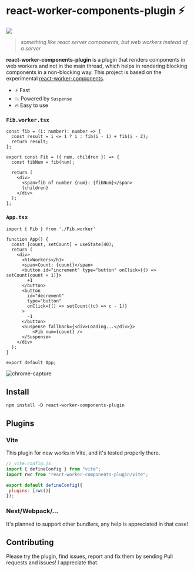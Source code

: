 # react-worker-components-plugin ⚡

![](https://img.shields.io/static/v1?label=mode&message=experimental&color=red)

> *something like react server components, but web workers instead of a server*

**react-worker-components-plugin** is a plugin that renders components in web workers and not in the main thread, which helps in rendering blocking components in a non-blocking way.  This project is based on the experimental [react-worker-components](https://github.com/dai-shi/react-worker-components).

- ⚡ Fast
- 💥 Powered by `Suspense`
- 🔥 Easy to use

### `Fib.worker.tsx`
```tsx
const fib = (i: number): number => {
  const result = i <= 1 ? i : fib(i - 1) + fib(i - 2);
  return result;
};

export const Fib = ({ num, children }) => {
  const fibNum = fib(num); 

  return (
    <div>
      <span>fib of number {num}: {fibNum}</span>
      {children}
    </div>
  );
};
```
### `App.tsx`
```tsx
import { Fib } from './Fib.worker'

function App() {
  const [count, setCount] = useState(40);
  return (
    <div>
      <h1>Workers</h1>
      <span>Count: {count}</span>
      <button id="increment" type="button" onClick={() => setCount(count + 1)}>
        +1
      </button>
      <button
        id="decrement"
        type="button"
        onClick={() => setCount((c) => c - 1)}
      >
        -1
      </button>
      <Suspense fallback={<div>Loading...</div>}>
	      <Fib num={count} />
      </Suspense>
    </div>
  );
}

export default App;

```

![chrome-capture](https://user-images.githubusercontent.com/37929992/153716004-8e4bd404-47ce-4a60-8931-db11018a4967.gif)


## Install
```
npm install -D react-worker-components-plugin
```
 ## Plugins
 ### Vite 
 This plugin for now works in Vite, and it's tested properly there.
 ```js
 // vite.config.js
import { defineConfig } from "vite";
import rwc from "react-worker-components-plugin/vite";

export default defineConfig({
  plugins: [rwc()]
});
```

### Next/Webpack/...
It's planned to support other bundlers, any help is appreciated in that case!

## Contributing 
Please try the plugin, find issues, report and fix them by sending Pull requests and issues! I appreciate that. 
